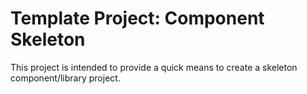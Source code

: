 # Template Project: Component Skeleton

This project is intended to provide a quick means to create a skeleton component/library project.